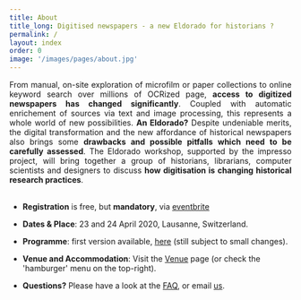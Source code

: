 ```yaml
---
title: About
title_long: Digitised newspapers - a new Eldorado for historians ?
permalink: /
layout: index
order: 0
image: '/images/pages/about.jpg'
---
```


<div style="text-align: justify"> From manual, on-site exploration of microfilm or paper collections to online keyword search over millions of OCRized page, <b>access to digitized newspapers has changed significantly</b>. Coupled with automatic enrichement of sources via text and image processing, this represents a whole world of new possibilities. <b>An Eldorado?</b> Despite undeniable merits, the digital transformation and the new affordance of historical newspapers  also brings some <b>drawbacks and possible pitfalls which need to be carefully assessed</b>. The Eldorado workshop, supported by the impresso project, will bring  together a group of historians, librarians, computer scientists and designers to discuss <b>how digitisation is changing historical research practices</b>.</div><br>

- **Registration** is free, but **mandatory**, via [eventbrite](https://www.eventbrite.com/e/eldorado-workshop-registration-91108149929)

- **Dates & Place**: 23 and 24 April 2020, Lausanne, Switzerland.

- **Programme**: first version available, [here](/eldorado/program) (still subject to small changes).

- **Venue and Accommodation**:  Visit the [Venue](/eldorado/venue) page (or check the 'hamburger' menu on the top-right).
- **Questions?** Please have a look at the [FAQ](), or email [us](info@impresso-project.ch).



